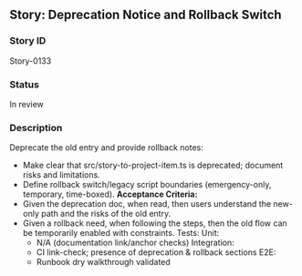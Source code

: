 ## Story: Deprecation Notice and Rollback Switch

### Story ID

Story-0133

### Status

In review

### Description

Deprecate the old entry and provide rollback notes:
- Make clear that src/story-to-project-item.ts is deprecated; document risks and limitations.
- Define rollback switch/legacy script boundaries (emergency-only, temporary, time-boxed).
  **Acceptance Criteria:**
- Given the deprecation doc, when read, then users understand the new-only path and the risks of the old entry.
- Given a rollback need, when following the steps, then the old flow can be temporarily enabled with constraints.
  Tests:
  Unit:
  - N/A (documentation link/anchor checks)
    Integration:
  - CI link-check; presence of deprecation & rollback sections
    E2E:
  - Runbook dry walkthrough validated
